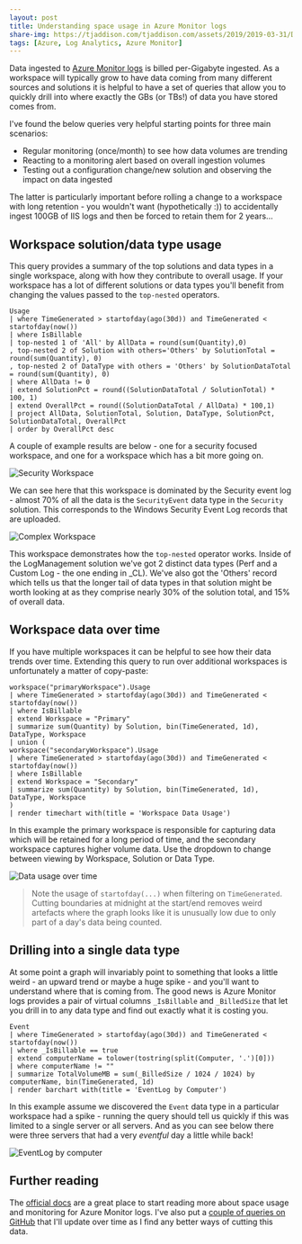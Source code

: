 ```yaml
---
layout: post
title: Understanding space usage in Azure Monitor logs
share-img: https://tjaddison.com/tjaddison.com/assets/2019/2019-03-31/DataUsage.png
tags: [Azure, Log Analytics, Azure Monitor]
---
```


Data ingested to [Azure Monitor logs] is billed per-Gigabyte ingested.  As a workspace will typically grow to have data coming from many different sources and solutions it is helpful to have a set of queries that allow you to quickly drill into where exactly the GBs (or TBs!) of data you have stored comes from.

I've found the below queries very helpful starting points for three main scenarios:

- Regular monitoring (once/month) to see how data volumes are trending
- Reacting to a monitoring alert based on overall ingestion volumes
- Testing out a configuration change/new solution and observing the impact on data ingested

The latter is particularly important before rolling a change to a workspace with long retention - you wouldn't want (hypothetically :)) to accidentally ingest 100GB of IIS logs and then be forced to retain them for 2 years...

<!--more-->

## Workspace solution/data type usage

This query provides a summary of the top solutions and data types in a single workspace, along with how they contribute to overall usage.  If your workspace has a lot of different solutions or data types you'll benefit from changing the values passed to the `top-nested` operators.

```kql
Usage
| where TimeGenerated > startofday(ago(30d)) and TimeGenerated < startofday(now())
| where IsBillable
| top-nested 1 of 'All' by AllData = round(sum(Quantity),0)
, top-nested 2 of Solution with others='Others' by SolutionTotal = round(sum(Quantity), 0)
, top-nested 2 of DataType with others = 'Others' by SolutionDataTotal = round(sum(Quantity), 0)
| where AllData != 0
| extend SolutionPct = round((SolutionDataTotal / SolutionTotal) * 100, 1)
| extend OverallPct = round((SolutionDataTotal / AllData) * 100,1)
| project AllData, SolutionTotal, Solution, DataType, SolutionPct, SolutionDataTotal, OverallPct
| order by OverallPct desc
```

A couple of example results are below - one for a security focused workspace, and one for a workspace which has a bit more going on.

![Security Workspace](/tjaddison.com/assets/2019/2019-03-31/SimpleWorkspace.png)

We can see here that this workspace is dominated by the Security event log - almost 70% of all the data is the `SecurityEvent` data type in the `Security` solution.  This corresponds to the Windows Security Event Log records that are uploaded.

![Complex Workspace](/tjaddison.com/assets/2019/2019-03-31/ComplexWorkspace.png)

This workspace demonstrates how the `top-nested` operator works.  Inside of the LogManagement solution we've got 2 distinct data types (Perf and a Custom Log - the one ending in _CL).  We've also got the 'Others' record which tells us that the longer tail of data types in that solution might be worth looking at as they comprise nearly 30% of the solution total, and 15% of overall data.

## Workspace data over time

If you have multiple workspaces it can be helpful to see how their data trends over time.  Extending this query to run over additional workspaces is unfortunately a matter of copy-paste:

```kql
workspace("primaryWorkspace").Usage
| where TimeGenerated > startofday(ago(30d)) and TimeGenerated < startofday(now())
| where IsBillable
| extend Workspace = "Primary"
| summarize sum(Quantity) by Solution, bin(TimeGenerated, 1d), DataType, Workspace
| union (
workspace("secondaryWorkspace").Usage
| where TimeGenerated > startofday(ago(30d)) and TimeGenerated < startofday(now())
| where IsBillable
| extend Workspace = "Secondary"
| summarize sum(Quantity) by Solution, bin(TimeGenerated, 1d), DataType, Workspace
)
| render timechart with(title = 'Workspace Data Usage')
```

In this example the primary workspace is responsible for capturing data which will be retained for a long period of time, and the secondary workspace captures higher volume data.  Use the dropdown to change between viewing by Workspace, Solution or Data Type.

![Data usage over time](/tjaddison.com/assets/2019/2019-03-31/DataUsage.png)

> Note the usage of `startofday(...)` when filtering on `TimeGenerated`.  Cutting boundaries at midnight at the start/end removes weird artefacts where the graph looks like it is unusually low due to only part of a day's data being counted.

## Drilling into a single data type

At some point a graph will invariably point to something that looks a little weird - an upward trend or maybe a huge spike - and you'll want to understand where that is coming from.  The good news is Azure Monitor logs provides a pair of virtual columns `_IsBillable` and `_BilledSize` that let you drill in to any data type and find out exactly what it is costing you. 

```kql
Event
| where TimeGenerated > startofday(ago(30d)) and TimeGenerated < startofday(now())
| where _IsBillable == true 
| extend computerName = tolower(tostring(split(Computer, '.')[0]))
| where computerName != ""
| summarize TotalVolumeMB = sum(_BilledSize / 1024 / 1024) by computerName, bin(TimeGenerated, 1d)
| render barchart with(title = 'EventLog by Computer')
```

In this example assume we discovered the `Event` data type in a particular workspace had a spike - running the query should tell us quickly if this was limited to a single server or all servers.  And as you can see below there were three servers that had a very _eventful_ day a little while back!

![EventLog by computer](/tjaddison.com/assets/2019/2019-03-31/EventLog.png)

## Further reading

The [official docs][1] are a great place to start reading more about space usage and monitoring for Azure Monitor logs.  I've also put a [couple of queries on GitHub][2] that I'll update over time as I find any better ways of cutting this data.

[1]: https://docs.microsoft.com/en-us/azure/azure-monitor/platform/manage-cost-storage
[2]: https://github.com/taddison/kql-queries/blob/master/log-analytics-usage.md
[Wire Data Solution]: https://docs.microsoft.com/en-us/azure/azure-monitor/insights/wire-data
[Azure Monitor logs]: https://docs.microsoft.com/en-us/azure/azure-monitor/platform/data-platform-logs